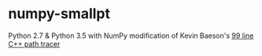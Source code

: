 # numpy-smallpt

Python 2.7 & Python 3.5 with NumPy modification of Kevin Baeson's [99 line C++ path tracer](http://www.kevinbeason.com/smallpt/)
